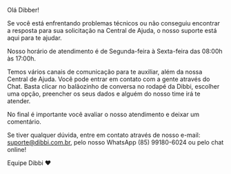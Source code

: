 Olá Dibber!

Se você está enfrentando problemas técnicos ou não conseguiu encontrar a resposta
para sua solicitação na Central de Ajuda, o nosso suporte está aqui para te ajudar.

Nosso horário de atendimento é de Segunda-feira à Sexta-feira das 08:00h às 17:00h. 

Temos vários canais de comunicação para te auxiliar, além da nossa Central de Ajuda.
Você pode entrar em contato com a gente através do Chat.
Basta clicar no balãozinho de conversa no rodapé da Dibbi, escolher uma opção,
preencher os seus dados e alguém do nosso time irá te atender. 

No final é importante você avaliar o nosso atendimento e deixar um comentário. 

Se tiver qualquer dúvida, entre em contato através de nosso e-mail: suporte@dibbi.com.br,
pelo nosso WhatsApp (85) 99180-6024 ou pelo chat online!


Equipe Dibbi ❤️
